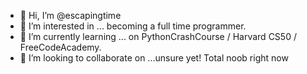- 👋 Hi, I’m @escapingtime
- 👀 I’m interested in ... becoming a full time programmer.
- 🌱 I’m currently learning ... on PythonCrashCourse / Harvard CS50 / FreeCodeAcademy.
- 💞️ I’m looking to collaborate on ...unsure yet! Total noob right now

<!---
escapingtime/escapingtime is a ✨ special ✨ repository because its `README.md` (this file) appears on your GitHub profile.
You can click the Preview link to take a look at your changes.
--->

